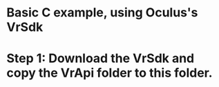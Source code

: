 # Basic C example, using Oculus's VrSdk

# Step 1: Download the VrSdk and copy the VrApi folder to this folder.
